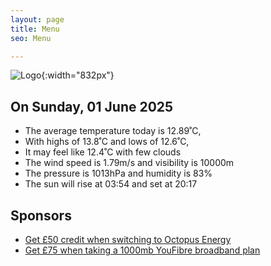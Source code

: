 ```yaml
---
layout: page
title: Menu
seo: Menu

---
```


![Logo](/images/logo.jpg){:width="832px"}

<!-- weather_marker starts -->
## On Sunday, 01 June 2025

- The average temperature today is 12.89˚C,
- With highs of 13.8˚C and lows of 12.6˚C,
- It may feel like 12.4˚C with few clouds
- The wind speed is 1.79m/s and visibility is 10000m
- The pressure is 1013hPa and humidity is 83%
- The sun will rise at 03:54 and set at 20:17

<!-- weather_marker ends -->

## Sponsors

- [Get £50 credit when switching to Octopus Energy](https://bit.ly/3oD1nnS)
- [Get £75 when taking a 1000mb YouFibre broadband plan](https://aklam.io/91zWhU?)
